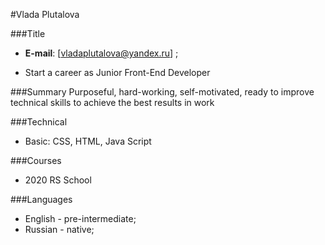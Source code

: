 #Vlada Plutalova

###Title

- **E-mail**: [vladaplutalova@yandex.ru] ;

- Start a career as Junior Front-End Developer

###Summary
Purposeful, hard-working, self-motivated, ready to improve technical skills to achieve the best results in work

###Technical

- Basic: CSS, HTML, Java Script

###Courses

- 2020 RS School

###Languages

- English - pre-intermediate;
- Russian - native;
